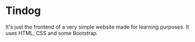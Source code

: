 # Tindog
It's just the frontend of a very simple website made for learning purposes. It uses HTML, CSS and some Bootstrap.
